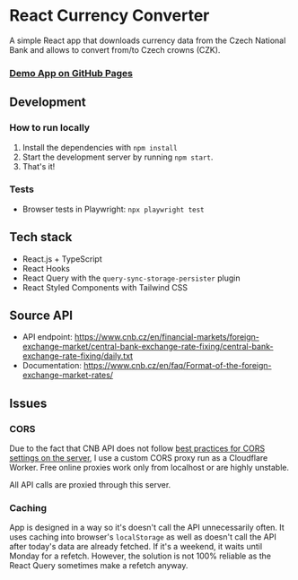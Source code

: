 # React Currency Converter
A simple React app that downloads currency data from the Czech National Bank and allows to convert from/to Czech crowns (CZK).

### [Demo App on GitHub Pages](https://ikvasnica.github.io/react-currencies/)

## Development
### How to run locally
1. Install the dependencies with `npm install`
2. Start the development server by running `npm start`.
3. That's it!

### Tests
- Browser tests in Playwright: `npx playwright test`

## Tech stack
- React.js + TypeScript
- React Hooks
- React Query with the `query-sync-storage-persister` plugin
- React Styled Components with Tailwind CSS

## Source API
- API endpoint: https://www.cnb.cz/en/financial-markets/foreign-exchange-market/central-bank-exchange-rate-fixing/central-bank-exchange-rate-fixing/daily.txt
- Documentation: https://www.cnb.cz/en/faq/Format-of-the-foreign-exchange-market-rates/

## Issues
### CORS
Due to the fact that CNB API does not follow [best practices for CORS settings on the server](https://opendata.gov.cz/%C5%A1patn%C3%A1-praxe:chyb%C4%9Bj%C3%ADc%C3%AD-cors), I use a custom CORS proxy run as a Cloudflare Worker. Free online proxies work only from localhost or are highly unstable.

All API calls are proxied through this server.

### Caching
App is designed in a way so it's doesn't call the API unnecessarily often. It uses caching into browser's `localStorage` as well as doesn't call the API after today's data are already fetched. If it's a weekend, it waits until Monday for a refetch. However, the solution is not 100% reliable as the React Query sometimes make a refetch anyway.
